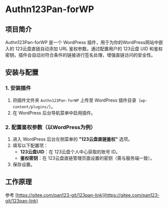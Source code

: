 # Authn123Pan-forWP

## 项目简介

Authn123Pan-forWP 是一个 WordPress 插件，用于为你的WordPress网站中嵌入的 123云盘直链自动添加 URL 鉴权参数。通过配置用户的 123云盘 UID 和鉴权密钥，插件会自动对符合条件的链接进行签名处理，增强直链访问的安全性。

## 安装与配置

### 1. 安装插件

1. 将插件文件夹 `Authn123Pan-forWP` 上传至 WordPress 插件目录（`wp-content/plugins/`）。
2. 在 WordPress 后台导航菜单中启用插件。

### 2. 配置鉴权参数（以WordPress为例）

1. 进入 WordPress 后台左侧菜单的 **"123云盘直链鉴权"** 选项。
2. 填写以下配置项：
   - **123云盘UID**：在 123云盘个人中心获取的账号 ID。
   - **鉴权密钥**：在 123云盘直链管理页面设置的密钥（需与服务端一致）。
3. 保存设置。

## 工作原理

参考 [https://gitee.com/pan123-git/123pan-link](https://gitee.com/pan123-git/123pan-link)
